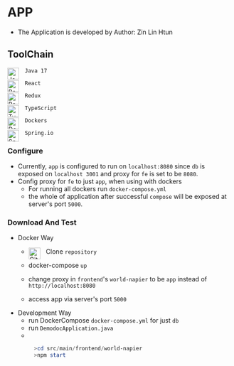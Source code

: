 # APP
- The Application is developed by Author: Zin Lin Htun
## ToolChain
`Java 17`[
<img alt="Java" width="26px" align="left" style="padding-right:10px;" src="https://cdn.jsdelivr.net/gh/devicons/devicon/icons/java/java-original.svg" />
](https://www.java.com/en/)

`React`[
<img alt="React" width="26px" align="left" style="padding-right:10px;" src="https://cdn.jsdelivr.net/gh/devicons/devicon/icons/react/react-original.svg" />
](https://react.dev/)

`Redux`[
<img alt="Redux" width="26px" align="left" style="padding-right:10px;" src="https://cdn.jsdelivr.net/gh/devicons/devicon/icons/redux/redux-original.svg" />
](https://react-redux.js.org/)

`TypeScript`
[
<img alt="TypeScript" width="26px" align="left" style="padding-right:10px;" src="https://cdn.jsdelivr.net/gh/devicons/devicon/icons/typescript/typescript-original.svg" />
](https://www.typescriptlang.org/)

`Dockers`
[
<img alt="Docker" width="26px" align="left" style="padding-right:10px;" src="https://cdn.jsdelivr.net/gh/devicons/devicon/icons/docker/docker-original.svg" />
](https://www.docker.com/)

`Spring.io`
[
<img alt="Spring" width="26px" align="left" style="padding-right:10px;" src="https://cdn.jsdelivr.net/gh/devicons/devicon/icons/spring/spring-original.svg" />
](https://spring.io/)

### Configure
- Currently, `app` is configured to run on `localhost:8080` since `db` is exposed on `localhost 3001`
 and proxy for `fe` is set to be `8080`.
- Config proxy for `fe` to just `app`, when using with dockers
  - For running all dockers run `docker-compose.yml`
  - the whole of application after successful `compose` will be exposed at server's port `5000`.

### Download And Test
- Docker Way
  - Clone `repository`  [
    <img alt="GitHub" width="26px" align="left" style="padding-right:10px;" src="https://cdn.jsdelivr.net/gh/devicons/devicon/icons/github/github-original.svg" />
    ](https://github.com/)

  - docker-compose `up`
  - change proxy in `frontend`'s `world-napier` to be `app` instead of `http://localhost:8080`
  - access app via server's port `5000`
- Development Way
   - run DockerCompose `docker-compose.yml` for just `db`
   - run `DemodocApplication.java`
   - 
  ```Powershell
       >cd src/main/frontend/world-napier
       >npm start
  ```
       